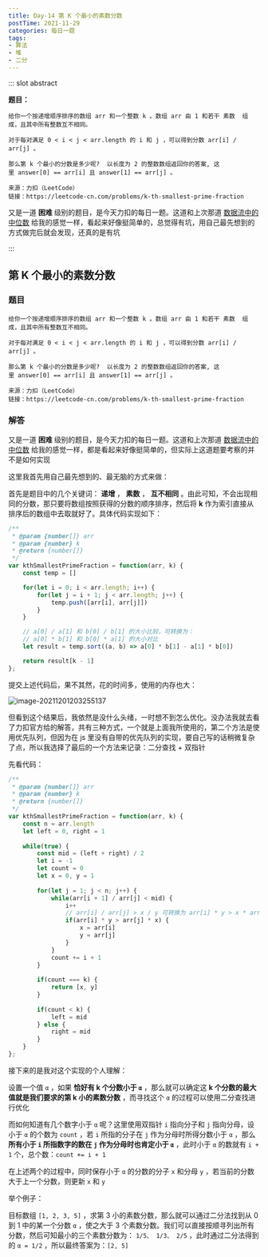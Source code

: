 ```yaml
---
title: Day-14 第 K 个最小的素数分数
postTime: 2021-11-29
categories: 每日一题
tags: 
- 算法
- 堆
- 二分
---
```

::: slot abstract

**题目：**

~~~
给你一个按递增顺序排序的数组 arr 和一个整数 k 。数组 arr 由 1 和若干 素数  组成，且其中所有整数互不相同。

对于每对满足 0 < i < j < arr.length 的 i 和 j ，可以得到分数 arr[i] / arr[j] 。

那么第 k 个最小的分数是多少呢?  以长度为 2 的整数数组返回你的答案, 这里 answer[0] == arr[i] 且 answer[1] == arr[j] 。

来源：力扣（LeetCode）
链接：https://leetcode-cn.com/problems/k-th-smallest-prime-fraction
~~~

又是一道 **困难** 级别的题目，是今天力扣的每日一题。这道和上次那道 [数据流中的中位数](https://leetcode-cn.com/problems/shu-ju-liu-zhong-de-zhong-wei-shu-lcof) 给我的感觉一样，看起来好像挺简单的，总觉得有坑，用自己最先想到的方式做完后就会发现，还真的是有坑

:::



## 第 K 个最小的素数分数

### 题目

~~~
给你一个按递增顺序排序的数组 arr 和一个整数 k 。数组 arr 由 1 和若干 素数  组成，且其中所有整数互不相同。

对于每对满足 0 < i < j < arr.length 的 i 和 j ，可以得到分数 arr[i] / arr[j] 。

那么第 k 个最小的分数是多少呢?  以长度为 2 的整数数组返回你的答案, 这里 answer[0] == arr[i] 且 answer[1] == arr[j] 。

来源：力扣（LeetCode）
链接：https://leetcode-cn.com/problems/k-th-smallest-prime-fraction
~~~



### 解答

又是一道 **困难** 级别的题目，是今天力扣的每日一题。这道和上次那道 [数据流中的中位数](https://leetcode-cn.com/problems/shu-ju-liu-zhong-de-zhong-wei-shu-lcof) 给我的感觉一样，都是看起来好像挺简单的，但实际上这道题要考察的并不是如何实现

这里我首先用自己最先想到的、最无脑的方式来做：

首先是题目中的几个关键词： **递增** ， **素数** ， **互不相同** 。由此可知，不会出现相同的分数，那只要将数组按照获得的分数的顺序排序，然后将 **k** 作为索引直接从排序后的数组中去取就好了。具体代码实现如下：

~~~js
/**
 * @param {number[]} arr
 * @param {number} k
 * @return {number[]}
 */
var kthSmallestPrimeFraction = function(arr, k) {
    const temp = []

    for(let i = 0; i < arr.length; i++) {
        for(let j = i + 1; j < arr.length; j++) {
            temp.push([arr[i], arr[j]])
        }
    }

    // a[0] / a[1] 和 b[0] / b[1] 的大小比较，可转换为：
    // a[0] * b[1] 和 b[0] * a[1] 的大小对比
    let result = temp.sort((a, b) => a[0] * b[1] - a[1] * b[0])

    return result[k - 1]
};
~~~

提交上述代码后，果不其然，花的时间多，使用的内存也大：

![image-20211201203255137](http://upyun.cavalheiro.cn/images/image-20211201203255137.png)

但看到这个结果后，我依然是没什么头绪，一时想不到怎么优化。没办法我就去看了力扣官方给的解答，共有三种方式，一个就是上面我所使用的，第二个方法是使用优先队列，但因为在 js 里没有自带的优先队列的实现，要自己写的话稍微复杂了点，所以我选择了最后的一个方法来记录：二分查找 + 双指针

先看代码：

~~~js
/**
 * @param {number[]} arr
 * @param {number} k
 * @return {number[]}
 */
var kthSmallestPrimeFraction = function(arr, k) {
    const n = arr.length
    let left = 0, right = 1
    
    while(true) {
        const mid = (left + right) / 2
        let i = -1
        let count = 0
        let x = 0, y = 1
        
        for(let j = 1; j < n; j++) {
            while(arr[i + 1] / arr[j] < mid) {
                i++
                // arr[i] / arr[j] > x / y 可转换为 arr[i] * y > x * arr[j]
                if(arr[i] * y > arr[j] * x) {
                    x = arr[i]
                    y = arr[j]
                }
            }
            count += i + 1
        }
        
        if(count === k) {
            return [x, y]
        }
        
        if(count < k) {
            left = mid
        } else {
            right = mid
        }
    }
};
~~~

接下来的是我对这个实现的个人理解：

设置一个值 `α` ，如果 **恰好有 k 个分数小于 `α`** ，那么就可以确定这 **k 个分数的最大值就是我们要求的第 k 小的素数分数** ，而寻找这个 `α` 的过程可以使用二分查找进行优化

而如何知道有几个数字小于 `α` 呢？这里使用双指针 `i` 指向分子和 `j` 指向分母，设小于 `α` 的个数为 `count` ，若 `i` 所指的分子在 `j` 作为分母时所得分数小于 `α` ，那么 **所有小于 `i` 所指数字的数在 `j` 作为分母时也肯定小于 `α`** ，此时小于 `α` 的数就有 `i + 1` 个，总个数：`count += i + 1`

在上述两个的过程中，同时保存小于 `α` 的分数的分子 `x` 和分母 `y` ，若当前的分数大于上一个分数，则更新 `x` 和 `y`

举个例子：

目标数组 `[1, 2, 3, 5]` ，求第 3 小的素数分数，那么就可以通过二分法找到从 0 到 1 中的某一个分数 `α` ，使之大于 3 个素数分数。我们可以直接按顺寻列出所有分数，然后可知最小的三个素数分数为： `1/5、 1/3、 2/5` ，此时通过二分法得到的 `α = 1/2` ，所以最终答案为：`[2, 5]`

